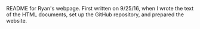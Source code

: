 README for Ryan's webpage. First written on 9/25/16, when I wrote the text of the HTML documents, set up the GitHub repository, and prepared the website.
